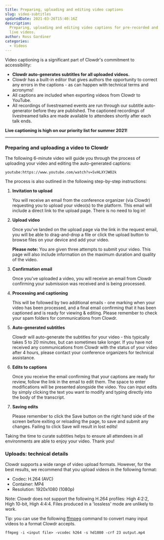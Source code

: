 ```yaml
---
title: Preparing, uploading and editing video captions
slug: video-subtitles
updatedDate: 2021-03-26T15:40:16Z
description:
  Preparing, uploading and editing video captions for pre-recorded and
  live videos.
author: Ross Gardiner
categories:
  - Videos
---
```


Video captioning is a significant part of Clowdr's commitment to
accessibility:

- **Clowdr auto-generates subtitles for all uploaded videos.**
- Clowdr has a built-in editor that gives authors the opportunity to correct any errors in the captions - as can happen with technical terms and acronyms!
- All captions are included when exporting videos from Clowdr to YouTube.
- All recordings of livestreamed events are run through our subtitle auto-generator before they are published. The captioned recordings of livestreamed talks are made available to attendees shortly after each talk ends.

**Live captioning is high on our priority list for summer 2021!**

<hr />

### Preparing and uploading a video to Clowdr

The following 6-minute video will guide you through the process of
uploading your video and editing the auto-generated captions:

`youtube:https://www.youtube.com/watch?v=SvHLXYJWO2k`

The process is also outlined in the following step-by-step
instructions:

1. **Invitation to upload**

   You will receive an email from the conference organizer (via Clowdr) requesting you to upload your video(s) to the platform. This email will include a direct link to the upload page. There is no need to log in!

2. **Upload video**

   Once you've landed on the upload page via the link in the
   request email, you will be able to drag-and-drop a file or click
   the upload button to browse files on your device and add your
   video.

   **Please note:** You
   are given three attempts to submit your video. This page will
   also include information on the maximum duration and quality of
   the video.

3. **Confirmation email**

   Once you've uploaded a video, you will receive an email from
   Clowdr confirming your submission was received and is being
   processed.

4. **Processing and captioning**

   This will be followed by two additional emails - one marking
   when your video has been processed, and a final email confirming
   that it has been captioned and is ready for viewing &
   editing. Please remember to check your spam folders for
   communications from Clowdr.

5. **Auto-generated subtitles**

   Clowdr will auto-generate the subtitles for your video - this
   typically takes 5 to 20 minutes, but can sometimes take longer.
   If you have not received any communications from Clowdr with the
   status of your video after 4 hours, please contact your
   conference organizers for technical assistance.

6. **Edits to captions**

   Once you receive the email confirming that your captions are
   ready for review, follow the link in the email to edit them. The
   space to enter modifications will be presented alongside the
   video. You can input edits by simply clicking the text you want
   to modify and typing directly into the body of the transcript.

7. **Saving edits**

   Please remember to click the Save button on the right hand side
   of the screen before exiting or reloading the page, to save and
   submit any changes. Failing to click Save will result in lost
   edits!

Taking the time to curate subtitles helps to ensure all attendees in all environments are able to enjoy your video. Thank you!

### Uploads: technical details

Clowdr supports a wide range of video upload formats. However, for the best results, we recommend that you upload videos in the following format:

- Codec: H.264 (AVC)
- Container: MP4
- Resolution: 1920x1080 (1080p)

Note: Clowdr does not support the following H.264 profiles: High 4:2:2, High 10-bit, High 4:4:4. Files produced in a 'lossless' mode are unlikely to work.

Tip: you can use the following [ffmpeg](https://www.ffmpeg.org/) command to convert many input videos to a format Clowdr accepts.

    ffmpeg -i <input file> -vcodec h264 -s hd1080 -crf 23 output.mp4
